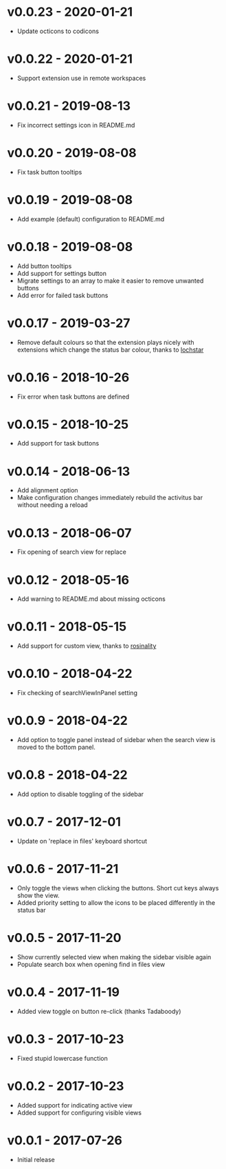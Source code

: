# v0.0.23 - 2020-01-21

- Update octicons to codicons

# v0.0.22 - 2020-01-21

-  Support extension use in remote workspaces

# v0.0.21 - 2019-08-13

- Fix incorrect settings icon in README.md

# v0.0.20 - 2019-08-08

- Fix task button tooltips

# v0.0.19 - 2019-08-08

- Add example (default) configuration to README.md

# v0.0.18 - 2019-08-08

- Add button tooltips
- Add support for settings button
- Migrate settings to an array to make it easier to remove unwanted buttons
- Add error for failed task buttons

# v0.0.17 - 2019-03-27

- Remove default colours so that the extension plays nicely with extensions which change the status bar colour, thanks to [lochstar](https://github.com/lochstar)

# v0.0.16 - 2018-10-26

- Fix error when task buttons are defined

# v0.0.15 - 2018-10-25

- Add support for task buttons

# v0.0.14 - 2018-06-13

- Add alignment option
- Make configuration changes immediately rebuild the activitus bar without needing a reload

# v0.0.13 - 2018-06-07

- Fix opening of search view for replace

# v0.0.12 - 2018-05-16

- Add warning to README.md about missing octicons

# v0.0.11 - 2018-05-15

- Add support for custom view, thanks to [rosinality](https://github.com/rosinality)

# v0.0.10 - 2018-04-22

- Fix checking of searchViewInPanel setting

# v0.0.9 - 2018-04-22

- Add option to toggle panel instead of sidebar when the search view is moved to the bottom panel.

# v0.0.8 - 2018-04-22

- Add option to disable toggling of the sidebar

# v0.0.7 - 2017-12-01

- Update on 'replace in files' keyboard shortcut

# v0.0.6 - 2017-11-21

- Only toggle the views when clicking the buttons. Short cut keys always show the view.
- Added priority setting to allow the icons to be placed differently in the status bar

# v0.0.5 - 2017-11-20

- Show currently selected view when making the sidebar visible again
- Populate search box when opening find in files view

# v0.0.4 - 2017-11-19

- Added view toggle on button re-click (thanks Tadaboody)

# v0.0.3 - 2017-10-23

- Fixed stupid lowercase function

# v0.0.2 - 2017-10-23

- Added support for indicating active view
- Added support for configuring visible views

# v0.0.1 - 2017-07-26

- Initial release
